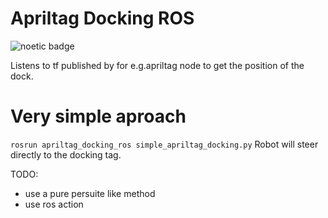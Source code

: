 # Apriltag Docking ROS
![noetic badge](https://github.com/JosefGst/apriltag_docking_ros/actions/workflows/noetic.yaml/badge.svg)

Listens to tf published by for e.g.apriltag node to get the position of the dock.

# Very simple aproach
`rosrun apriltag_docking_ros simple_apriltag_docking.py`
Robot will steer directly to the docking tag.

TODO:
- use a pure persuite like method
- use ros action

